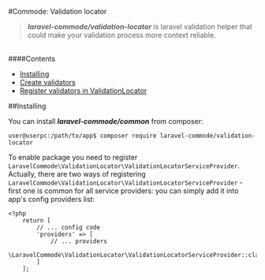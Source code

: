 #Commode: Validation locator

>**_laravel-commode/validation-locator_** is laravel validation helper that could make your validation process
more context reliable.

<br />
####Contents

+ <a href="#installing">Installing</a>
+ <a href="#installing">Create validators</a>
+ <a href="#installing">Register validators in ValidationLocator</a>

##<a name="service">Installing</a>

You can install ___laravel-commode/common___ from composer:

    user@userpc:/path/to/app$ composer require laravel-commode/validation-locator

To enable package you need to register ``LaravelCommode\ValidationLocator\ValidationLocatorServiceProvider``.
Actually, there are two ways of registering ``LaravelCommode\ValidationLocator\ValidationLocatorServiceProvider`` -
first one is common for all service providers: you can simply add it into app's config providers list:

    <?php
        return [
            // ... config code
            'providers' => [
                // ... providers
                \LaravelCommode\ValidationLocator\ValidationLocatorServiceProvider::class
            ]
        ];
